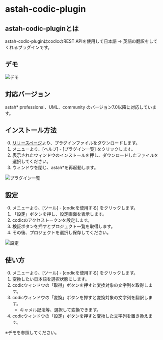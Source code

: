 # astah-codic-plugin

## astah-codic-pluginとは
astah-codic-pluginはcodicのREST APIを使用して日本語 → 英語の翻訳をしてくれるプラグインです。

## デモ

![デモ](https://s3.amazonaws.com/tobi_temp/demo.gif "デモ")

## 対応バージョン
astah* professional、UML、community のバージョン7.0以降に対応しています。

## インストール方法
0. [リリースページ](https://github.com/tobitobita/astah-codic-plugin/releases)より、プラグインファイルをダウンロードします。
0. メニューより、[ヘルプ] - [プラグイン一覧] をクリックします。
0. 表示されたウィンドウのインストールを押し、ダウンロードしたファイルを選択してください。
0. ウィンドウを閉じ、astah*を再起動します。

![プラグイン一覧](https://s3.amazonaws.com/tobi_temp/install_window.png "プラグイン一覧")

## 設定
0. メニューより、[ツール] - [codicを使用する] をクリックします。
0. 「設定」ボタンを押し、設定画面を表示します。
0. codicのアクセストークンを設定します。
0. 検証ボタンを押すとプロジェクト一覧を取得します。
0. その後、プロジェクトを選択し保存してください。

![設定](https://s3.amazonaws.com/tobi_temp/setting_window.png "設定")

## 使い方
0. メニューより、[ツール] - [codicを使用する] をクリックします。
0. 変換したい日本語を選択状態にします。
0. codicウィンドウの「取得」ボタンを押すと変換対象の文字列を取得します。
0. codicウィンドウの「変換」ボタンを押すと変換対象の文字列を翻訳します。
    * キャメル記法等、選択して変換できます。 
0. codicウィンドウの「設定」ボタンを押すと変換した文字列を置き換えます。

※デモを参照してください。
